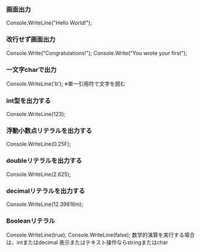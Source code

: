 ### 画面出力
Console.WriteLine("Hello World!");
### 改行せず画面出力
Console.Write("Congratulations!");
Console.Write("You wrote your first");
### 一文字charで出力
Console.WriteLine('b');
※単一引用符で文字を囲む
### int型を出力する
Console.WriteLine(123);
### 浮動小数点リテラルを出力する
Console.WriteLine(0.25F);
### doubleリテラルを出力する
Console.WriteLine(2.625);
### decimalリテラルを出力する
Console.WriteLine(12.39816m);
### Booleanリテラル
Console.WriteLine(true);
Console.WriteLine(false);
数学的演算を実行する場合は、intまたはdecimal
表示またはテキスト操作ならstringまたはchar
